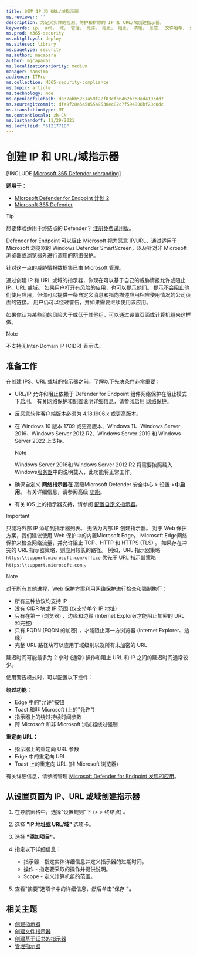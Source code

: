 ```yaml
---
title: 创建 IP 和 URL/域指示器
ms.reviewer: ''
description: 为定义实体的检测、防护和排除的 IP 和 URL/域创建指示器。
keywords: ip， url， 域， 管理， 允许， 阻止， 阻止， 清理， 恶意， 文件哈希， ip 地址， url， 域
ms.prod: m365-security
ms.mktglfcycl: deploy
ms.sitesec: library
ms.pagetype: security
ms.author: macapara
author: mjcaparas
ms.localizationpriority: medium
manager: dansimp
audience: ITPro
ms.collection: M365-security-compliance
ms.topic: article
ms.technology: mde
ms.openlocfilehash: da37abb5251a59f22f03cfb6462bc68ad4193dd7
ms.sourcegitcommit: dfa9f28a5a5055a9530ec82c7f594808bf28d0dc
ms.translationtype: MT
ms.contentlocale: zh-CN
ms.lasthandoff: 11/29/2021
ms.locfileid: "61217718"
---
```

# <a name="create-indicators-for-ips-and-urlsdomains"></a>创建 IP 和 URL/域指示器

[!INCLUDE [Microsoft 365 Defender rebranding](../../includes/microsoft-defender.md)]

**适用于：**
- [Microsoft Defender for Endpoint 计划 2](https://go.microsoft.com/fwlink/p/?linkid=2154037)
- [Microsoft 365 Defender](https://go.microsoft.com/fwlink/?linkid=2118804)

> [!TIP]
> 想要体验适用于终结点的 Defender？ [注册免费试用版](https://www.microsoft.com/WindowsForBusiness/windows-atp?ocid=docs-wdatp-automationexclusionlist-abovefoldlink)。

Defender for Endpoint 可以阻止 Microsoft 视为恶意 IP/URL、通过适用于 Microsoft 浏览器的 Windows Defender SmartScreen，以及针对非 Microsoft 浏览器或浏览器外进行调用的网络保护。

针对这一点的威胁情报数据集已由 Microsoft 管理。

通过创建 IP 和 URL 或域的指示器，你现在可以基于自己的威胁情报允许或阻止 IP、URL 或域。 如果用户打开有风险的应用，也可以提示他们。 提示不会阻止他们使用应用，但你可以提供一条自定义消息和指向描述应用相应使用情况的公司页面的链接。 用户仍可以绕过警告，并如果需要继续使用该应用。


如果你认为某些组的风险大于或低于其他组，可以通过设置页面或计算机组来这样做。

> [!NOTE]
> 不支持无Inter-Domain IP (CIDR) 表示法。

## <a name="before-you-begin"></a>准备工作
在创建 IPS、URL 或域的指示器之前，了解以下先决条件非常重要：

- URL/IP 允许和阻止依赖于 Defender for Endpoint 组件网络保护在阻止模式下启用。 有关网络保护和配置说明详细信息，请参阅启用 [网络保护](enable-network-protection.md)。
- 反恶意软件客户端版本必须为 4.18.1906.x 或更高版本。 
- 在 Windows 10 版本 1709 或更高版本、Windows 11、Windows Server 2016、Windows Server 2012 R2、Windows Server 2019 和 Windows Server 2022 上支持。
   
    >[!NOTE]
    >Windows Server 2016和 Windows Server 2012 R2 将需要按照载入 Windows[服务器](configure-server-endpoints.md#windows-server-2012-r2-and-windows-server-2016)中的说明载入，此功能将正常工作。 

- 确保自定义 **网络指示器在** 高级Microsoft Defender 安全中心 > 设置 >**中启用**。 有关详细信息，请参阅高级 [功能](advanced-features.md)。
- 有关 iOS 上的指示器支持，请参阅 [配置自定义指示器](/microsoft-365/security/defender-endpoint/ios-configure-features#configure-custom-indicators)。

> [!IMPORTANT]
> 只能将外部 IP 添加到指示器列表。 无法为内部 IP 创建指示器。
> 对于 Web 保护方案，我们建议使用 Web 保护中的内置Microsoft Edge。 Microsoft Edge网络保护来检查网络流量[](network-protection.md)，并允许阻止 TCP、HTTP 和 HTTPS (TLS) 。
> 如果存在冲突的 URL 指示器策略，则应用较长的路径。 例如，URL 指示器策略 `https:\\support.microsoft.com/office` 优先于 URL 指示器策略 `https:\\support.microsoft.com` 。

> [!NOTE]
> 对于所有其他进程，Web 保护方案利用网络保护进行检查和强制执行：
>
> - 所有三种协议均支持 IP
> - 没有 CIDR 块或 IP 范围 (仅支持单个 IP 地址) 
> - 只有在第一 (浏览器) 、边缘和边缘 (Internet Explorer才能阻止加密的 URL 和完整) 
> - 只有 FQDN (FQDN 的加密) ，才能阻止第一方浏览器 (Internet Explorer、边缘) 
> - 完整 URL 路径块可以应用于域级别以及所有未加密的 URL
>
> 延迟时间可能最多为 2 小时 (通常) 操作和阻止 URL 和 IP 之间的延迟时间通常较少。

使用警告模式时，可以配置以下控件：

**绕过功能**：

- Edge 中的"允许"按钮
- Toast 和非 Microsoft (上的"允许") 
- 指示器上的绕过持续时间参数
- 跨 Microsoft 和非 Microsoft 浏览器绕过强制

**重定向 URL：**

- 指示器上的重定向 URL 参数
- Edge 中的重定向 URL
- Toast 上的重定向 URL (非 Microsoft 浏览器) 

有关详细信息，请参阅管理 [Microsoft Defender for Endpoint 发现的应用](/cloud-app-security/mde-govern)。

## <a name="create-an-indicator-for-ips-urls-or-domains-from-the-settings-page"></a>从设置页面为 IP、URL 或域创建指示器

1. 在导航窗格中，选择"设置规则"下 (\>  \> 终结点) 。 

2. 选择 **"IP 地址或 URL/域"** 选项卡。

3. 选择 **"添加项目"。**

4. 指定以下详细信息：
   - 指示器 - 指定实体详细信息并定义指示器的过期时间。
   - 操作 - 指定要采取的操作并提供说明。
   - Scope - 定义计算机组的范围。

5. 查看"摘要"选项卡中的详细信息，然后单击"保存 **"。**

## <a name="related-topics"></a>相关主题

- [创建指示器](manage-indicators.md)
- [创建文件指示器](indicator-file.md)
- [创建基于证书的指示器](indicator-certificates.md)
- [管理指示器](indicator-manage.md)
